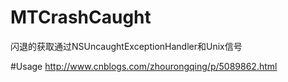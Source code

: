 # MTCrashCaught

闪退的获取通过NSUncaughtExceptionHandler和Unix信号

#Usage
http://www.cnblogs.com/zhourongqing/p/5089862.html

